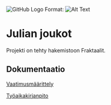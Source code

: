 ![GitHub Logo](https://github.com/oskarTom/ot-harjoitustyo/blob/master/images/Julia%201.png)
Format: ![Alt Text](url)

# Julian joukot
Projekti on tehty hakemistoon Fraktaalit.

## Dokumentaatio
[Vaatimusmäärittely](https://github.com/oskarTom/ot-harjoitustyo/blob/master/Dokumentointi/Vaatimusmaarittely.md)

[Työaikakirjanpito](https://github.com/oskarTom/ot-harjoitustyo/blob/master/Dokumentointi/tuntikirjanpito.md)

